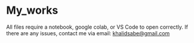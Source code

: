 # My_works
All files require a notebook, google colab, or VS Code to open correctly.
If there are any issues, contact me via email: khalidsabe@gmail.com

